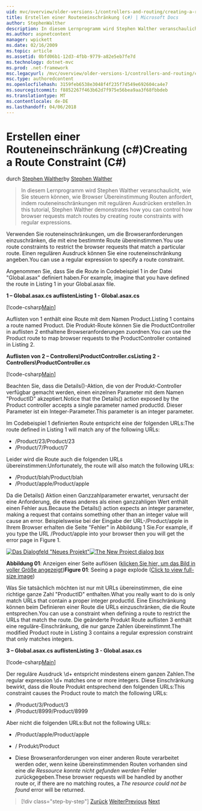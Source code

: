 ```yaml
---
uid: mvc/overview/older-versions-1/controllers-and-routing/creating-a-route-constraint-cs
title: Erstellen einer Routeneinschränkung (c#) | Microsoft Docs
author: StephenWalther
description: In diesem Lernprogramm wird Stephen Walther veranschaulicht, wie Sie steuern können, wie Browser Übereinstimmung Routen anfordert, indem routeneinschränkungen mit regulären Ausdrücken erstellen.
ms.author: aspnetcontent
manager: wpickett
ms.date: 02/16/2009
ms.topic: article
ms.assetid: 0bfd06b1-12d3-4fbb-9779-a82e5eb7fe7d
ms.technology: dotnet-mvc
ms.prod: .net-framework
msc.legacyurl: /mvc/overview/older-versions-1/controllers-and-routing/creating-a-route-constraint-cs
msc.type: authoredcontent
ms.openlocfilehash: 3159feb6538e3048f4f235f7d549e692604ca4e7
ms.sourcegitcommit: f8852267f463b62d7f975e56bea9aa3f68fbbdeb
ms.translationtype: MT
ms.contentlocale: de-DE
ms.lasthandoff: 04/06/2018
---
```

<a name="creating-a-route-constraint-c"></a><span data-ttu-id="5e57d-103">Erstellen einer Routeneinschränkung (c#)</span><span class="sxs-lookup"><span data-stu-id="5e57d-103">Creating a Route Constraint (C#)</span></span>
====================
<span data-ttu-id="5e57d-104">durch [Stephen Walther](https://github.com/StephenWalther)</span><span class="sxs-lookup"><span data-stu-id="5e57d-104">by [Stephen Walther](https://github.com/StephenWalther)</span></span>

> <span data-ttu-id="5e57d-105">In diesem Lernprogramm wird Stephen Walther veranschaulicht, wie Sie steuern können, wie Browser Übereinstimmung Routen anfordert, indem routeneinschränkungen mit regulären Ausdrücken erstellen.</span><span class="sxs-lookup"><span data-stu-id="5e57d-105">In this tutorial, Stephen Walther demonstrates how you can control how browser requests match routes by creating route constraints with regular expressions.</span></span>


<span data-ttu-id="5e57d-106">Verwenden Sie routeneinschränkungen, um die Browseranforderungen einzuschränken, die mit eine bestimmte Route übereinstimmen.</span><span class="sxs-lookup"><span data-stu-id="5e57d-106">You use route constraints to restrict the browser requests that match a particular route.</span></span> <span data-ttu-id="5e57d-107">Einen regulären Ausdruck können Sie eine routeneinschränkung angeben.</span><span class="sxs-lookup"><span data-stu-id="5e57d-107">You can use a regular expression to specify a route constraint.</span></span>

<span data-ttu-id="5e57d-108">Angenommen Sie, dass Sie die Route in Codebeispiel 1 in der Datei "Global.asax" definiert haben.</span><span class="sxs-lookup"><span data-stu-id="5e57d-108">For example, imagine that you have defined the route in Listing 1 in your Global.asax file.</span></span>

<span data-ttu-id="5e57d-109">**1 – Global.asax.cs auflisten**</span><span class="sxs-lookup"><span data-stu-id="5e57d-109">**Listing 1 - Global.asax.cs**</span></span>

[!code-csharp[Main](creating-a-route-constraint-cs/samples/sample1.cs)]

<span data-ttu-id="5e57d-110">Auflisten von 1 enthält eine Route mit dem Namen Product.</span><span class="sxs-lookup"><span data-stu-id="5e57d-110">Listing 1 contains a route named Product.</span></span> <span data-ttu-id="5e57d-111">Die Produkt-Route können Sie die ProductController in auflisten 2 enthaltene Browseranforderungen zuordnen.</span><span class="sxs-lookup"><span data-stu-id="5e57d-111">You can use the Product route to map browser requests to the ProductController contained in Listing 2.</span></span>

<span data-ttu-id="5e57d-112">**Auflisten von 2 – Controllers\ProductController.cs**</span><span class="sxs-lookup"><span data-stu-id="5e57d-112">**Listing 2 - Controllers\ProductController.cs**</span></span>

[!code-csharp[Main](creating-a-route-constraint-cs/samples/sample2.cs)]

<span data-ttu-id="5e57d-113">Beachten Sie, dass die Details()-Aktion, die von der Produkt-Controller verfügbar gemacht werden, einen einzelnen Parameter mit dem Namen "ProductID" akzeptiert.</span><span class="sxs-lookup"><span data-stu-id="5e57d-113">Notice that the Details() action exposed by the Product controller accepts a single parameter named productId.</span></span> <span data-ttu-id="5e57d-114">Dieser Parameter ist ein Integer-Parameter.</span><span class="sxs-lookup"><span data-stu-id="5e57d-114">This parameter is an integer parameter.</span></span>

<span data-ttu-id="5e57d-115">Im Codebeispiel 1 definierten Route entspricht eine der folgenden URLs:</span><span class="sxs-lookup"><span data-stu-id="5e57d-115">The route defined in Listing 1 will match any of the following URLs:</span></span>

- <span data-ttu-id="5e57d-116">/Product/23</span><span class="sxs-lookup"><span data-stu-id="5e57d-116">/Product/23</span></span>
- <span data-ttu-id="5e57d-117">/Product/7</span><span class="sxs-lookup"><span data-stu-id="5e57d-117">/Product/7</span></span>

<span data-ttu-id="5e57d-118">Leider wird die Route auch die folgenden URLs übereinstimmen:</span><span class="sxs-lookup"><span data-stu-id="5e57d-118">Unfortunately, the route will also match the following URLs:</span></span>

- <span data-ttu-id="5e57d-119">/Product/blah</span><span class="sxs-lookup"><span data-stu-id="5e57d-119">/Product/blah</span></span>
- <span data-ttu-id="5e57d-120">/Product/apple</span><span class="sxs-lookup"><span data-stu-id="5e57d-120">/Product/apple</span></span>

<span data-ttu-id="5e57d-121">Da die Details() Aktion einen Ganzzahlparameter erwartet, verursacht der eine Anforderung, die etwas anderes als einen ganzzahligen Wert enthält einen Fehler aus.</span><span class="sxs-lookup"><span data-stu-id="5e57d-121">Because the Details() action expects an integer parameter, making a request that contains something other than an integer value will cause an error.</span></span> <span data-ttu-id="5e57d-122">Beispielsweise bei der Eingabe der URL-/Product/apple in Ihrem Browser erhalten die Seite "Fehler" in Abbildung 1 Sie.</span><span class="sxs-lookup"><span data-stu-id="5e57d-122">For example, if you type the URL /Product/apple into your browser then you will get the error page in Figure 1.</span></span>


<span data-ttu-id="5e57d-123">[![Das Dialogfeld "Neues Projekt"](creating-a-route-constraint-cs/_static/image1.jpg)](creating-a-route-constraint-cs/_static/image1.png)</span><span class="sxs-lookup"><span data-stu-id="5e57d-123">[![The New Project dialog box](creating-a-route-constraint-cs/_static/image1.jpg)](creating-a-route-constraint-cs/_static/image1.png)</span></span>

<span data-ttu-id="5e57d-124">**Abbildung 01**: Anzeigen einer Seite auflösen ([klicken Sie hier, um das Bild in voller Größe angezeigt](creating-a-route-constraint-cs/_static/image2.png))</span><span class="sxs-lookup"><span data-stu-id="5e57d-124">**Figure 01**: Seeing a page explode ([Click to view full-size image](creating-a-route-constraint-cs/_static/image2.png))</span></span>


<span data-ttu-id="5e57d-125">Was Sie tatsächlich möchten ist nur mit URLs übereinstimmen, die eine richtige ganze Zahl "ProductID" enthalten.</span><span class="sxs-lookup"><span data-stu-id="5e57d-125">What you really want to do is only match URLs that contain a proper integer productId.</span></span> <span data-ttu-id="5e57d-126">Eine Einschränkung können beim Definieren einer Route die URLs einzuschränken, die die Route entsprechen.</span><span class="sxs-lookup"><span data-stu-id="5e57d-126">You can use a constraint when defining a route to restrict the URLs that match the route.</span></span> <span data-ttu-id="5e57d-127">Die geänderte Produkt Route auflisten 3 enthält eine reguläre-Einschränkung, die nur ganze Zahlen übereinstimmt.</span><span class="sxs-lookup"><span data-stu-id="5e57d-127">The modified Product route in Listing 3 contains a regular expression constraint that only matches integers.</span></span>

<span data-ttu-id="5e57d-128">**3 – Global.asax.cs auflisten**</span><span class="sxs-lookup"><span data-stu-id="5e57d-128">**Listing 3 - Global.asax.cs**</span></span>

[!code-csharp[Main](creating-a-route-constraint-cs/samples/sample3.cs)]

<span data-ttu-id="5e57d-129">Der reguläre Ausdruck \d+ entspricht mindestens einem ganzen Zahlen.</span><span class="sxs-lookup"><span data-stu-id="5e57d-129">The regular expression \d+ matches one or more integers.</span></span> <span data-ttu-id="5e57d-130">Diese Einschränkung bewirkt, dass die Route Produkt entsprechend den folgenden URLs:</span><span class="sxs-lookup"><span data-stu-id="5e57d-130">This constraint causes the Product route to match the following URLs:</span></span>

- <span data-ttu-id="5e57d-131">/Product/3</span><span class="sxs-lookup"><span data-stu-id="5e57d-131">/Product/3</span></span>
- <span data-ttu-id="5e57d-132">/Product/8999</span><span class="sxs-lookup"><span data-stu-id="5e57d-132">/Product/8999</span></span>

<span data-ttu-id="5e57d-133">Aber nicht die folgenden URLs:</span><span class="sxs-lookup"><span data-stu-id="5e57d-133">But not the following URLs:</span></span>

- <span data-ttu-id="5e57d-134">/Product/apple</span><span class="sxs-lookup"><span data-stu-id="5e57d-134">/Product/apple</span></span>
- <span data-ttu-id="5e57d-135">/ Produkt</span><span class="sxs-lookup"><span data-stu-id="5e57d-135">/Product</span></span>

- <span data-ttu-id="5e57d-136">Diese Browseranforderungen von einer anderen Route verarbeitet werden oder, wenn keine übereinstimmenden Routen vorhanden sind eine *die Ressource konnte nicht gefunden werden* Fehler zurückgegeben.</span><span class="sxs-lookup"><span data-stu-id="5e57d-136">These browser requests will be handled by another route or, if there are no matching routes, a *The resource could not be found* error will be returned.</span></span>

> [!div class="step-by-step"]
> <span data-ttu-id="5e57d-137">[Zurück](creating-custom-routes-cs.md)
> [Weiter](creating-a-custom-route-constraint-cs.md)</span><span class="sxs-lookup"><span data-stu-id="5e57d-137">[Previous](creating-custom-routes-cs.md)
[Next](creating-a-custom-route-constraint-cs.md)</span></span>
